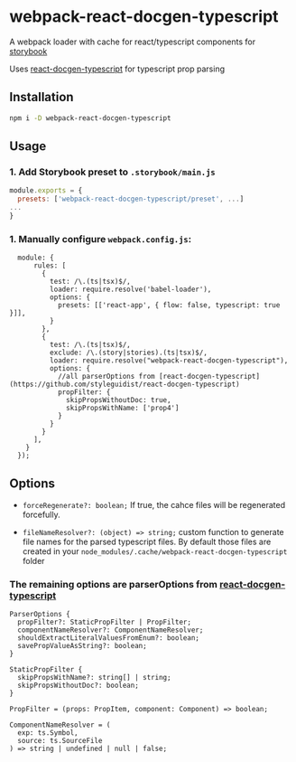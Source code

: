 # webpack-react-docgen-typescript

A webpack loader with cache for react/typescript components for [storybook](https://github.com/storybookjs/storybook)

Uses [react-docgen-typescript](https://github.com/styleguidist/react-docgen-typescript) for typescript prop parsing



## Installation
```sh
npm i -D webpack-react-docgen-typescript
```

## Usage

### 1. Add Storybook preset to `.storybook/main.js`
```js
module.exports = {
  presets: ['webpack-react-docgen-typescript/preset', ...]
...
}  
```

### 1. Manually configure `webpack.config.js`:
```
  module: {
      rules: [
        {
          test: /\.(ts|tsx)$/,
          loader: require.resolve('babel-loader'),
          options: {
            presets: [['react-app', { flow: false, typescript: true }]],
          }
        },
        {
          test: /\.(ts|tsx)$/,
          exclude: /\.(story|stories).(ts|tsx)$/,
          loader: require.resolve("webpack-react-docgen-typescript"),
          options: {
            //all parserOptions from [react-docgen-typescript](https://github.com/styleguidist/react-docgen-typescript)
            propFilter: { 
              skipPropsWithoutDoc: true,
              skipPropsWithName: ['prop4']
            }
          }
        }
      ],
    }
  });
  ``` 

## Options

* `forceRegenerate?: boolean;`
If true, the cahce files will be regenerated forcefully.

* `fileNameResolver?: (object) => string;`
custom function to generate file names for the parsed typescript files. By default those files are created in your `node_modules/.cache/webpack-react-docgen-typescript` folder

### The remaining options are parserOptions from [react-docgen-typescript](https://github.com/styleguidist/react-docgen-typescript)

```
ParserOptions {
  propFilter?: StaticPropFilter | PropFilter;
  componentNameResolver?: ComponentNameResolver;
  shouldExtractLiteralValuesFromEnum?: boolean;
  savePropValueAsString?: boolean;
}

StaticPropFilter {
  skipPropsWithName?: string[] | string;
  skipPropsWithoutDoc?: boolean;
}

PropFilter = (props: PropItem, component: Component) => boolean;

ComponentNameResolver = (
  exp: ts.Symbol,
  source: ts.SourceFile
) => string | undefined | null | false;
```